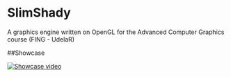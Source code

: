 # SlimShady
A graphics engine written on OpenGL for the Advanced Computer Graphics course (FING - UdelaR)

##Showcase

[![Showcase video](https://img.youtube.com/vi/LttdDxrZkGY/0.jpg)](https://www.youtube.com/watch?v=LttdDxrZkGY)
